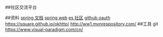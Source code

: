 ##社区交流平台

##资料
[spring 文档](https://spring.io/guides )
[spring web](https://spring.io/guides/gs/serving-web-content/)
[es 社区](https://elasticsearch.cn/)
[github oauth](https://developer.github.com/apps/building-oauth-apps/creating-an-oauth-app/)
https://square.github.io/okhttp/
http://ww1.mvnrespository.com/
##工具
git<br>
https://www.visual-paradigm.com/cn/
